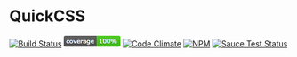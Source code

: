 # QuickCSS
[![Build Status](https://travis-ci.org/danielkalen/quickcss.svg?branch=master)](https://travis-ci.org/danielkalen/quickcss)
[![Coverage](.config/badges/coverage.png?raw=true)](https://github.com/danielkalen/quickcss)
[![Code Climate](https://codeclimate.com/github/danielkalen/quickcss/badges/gpa.svg)](https://codeclimate.com/github/danielkalen/quickcss)
[![NPM](https://img.shields.io/npm/v/quickcss.svg)](https://npmjs.com/package/quickcss)
[![Sauce Test Status](https://saucelabs.com/browser-matrix/quickcss.svg)](https://saucelabs.com/u/quickcss)
